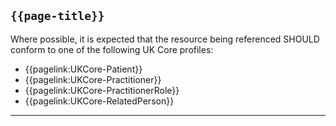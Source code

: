 ## <code>{{page-title}}</code>

Where possible, it is expected that the resource being referenced SHOULD conform to one of the following UK Core profiles:

- {{pagelink:UKCore-Patient}}
- {{pagelink:UKCore-Practitioner}}
- {{pagelink:UKCore-PractitionerRole}}
- {{pagelink:UKCore-RelatedPerson}}


 ---